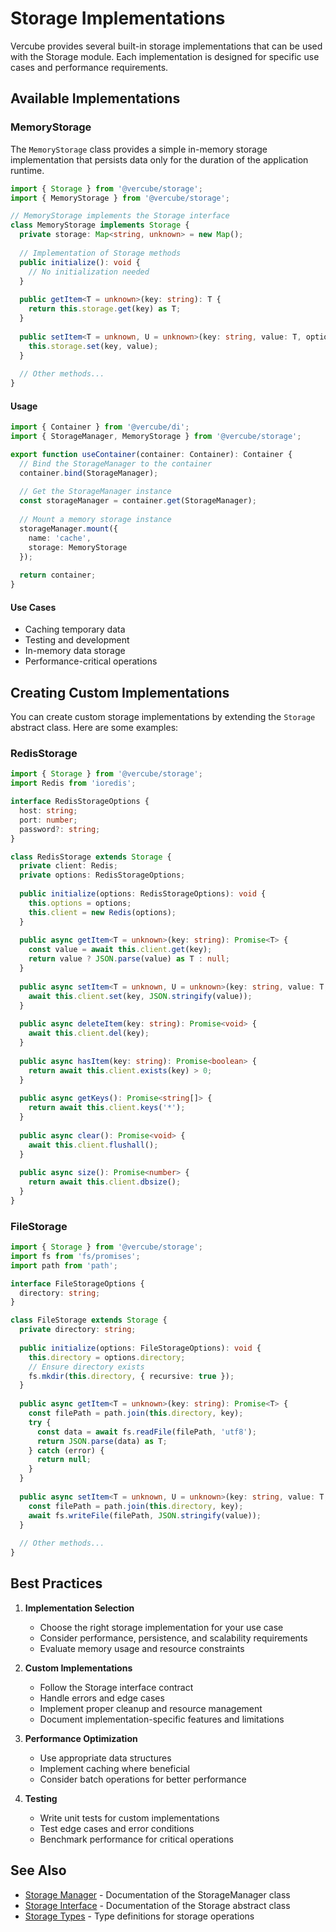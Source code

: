 # Storage Implementations

Vercube provides several built-in storage implementations that can be used with the Storage module. Each implementation is designed for specific use cases and performance requirements.

## Available Implementations

### MemoryStorage

The `MemoryStorage` class provides a simple in-memory storage implementation that persists data only for the duration of the application runtime.

```typescript
import { Storage } from '@vercube/storage';
import { MemoryStorage } from '@vercube/storage';

// MemoryStorage implements the Storage interface
class MemoryStorage implements Storage {
  private storage: Map<string, unknown> = new Map();
  
  // Implementation of Storage methods
  public initialize(): void {
    // No initialization needed
  }
  
  public getItem<T = unknown>(key: string): T {
    return this.storage.get(key) as T;
  }
  
  public setItem<T = unknown, U = unknown>(key: string, value: T, options?: U): void {
    this.storage.set(key, value);
  }
  
  // Other methods...
}
```

#### Usage

```typescript
import { Container } from '@vercube/di';
import { StorageManager, MemoryStorage } from '@vercube/storage';

export function useContainer(container: Container): Container {
  // Bind the StorageManager to the container
  container.bind(StorageManager);
  
  // Get the StorageManager instance
  const storageManager = container.get(StorageManager);
  
  // Mount a memory storage instance
  storageManager.mount({
    name: 'cache',
    storage: MemoryStorage
  });
  
  return container;
}
```

#### Use Cases

- Caching temporary data
- Testing and development
- In-memory data storage
- Performance-critical operations

## Creating Custom Implementations

You can create custom storage implementations by extending the `Storage` abstract class. Here are some examples:

### RedisStorage

```typescript
import { Storage } from '@vercube/storage';
import Redis from 'ioredis';

interface RedisStorageOptions {
  host: string;
  port: number;
  password?: string;
}

class RedisStorage extends Storage {
  private client: Redis;
  private options: RedisStorageOptions;
  
  public initialize(options: RedisStorageOptions): void {
    this.options = options;
    this.client = new Redis(options);
  }
  
  public async getItem<T = unknown>(key: string): Promise<T> {
    const value = await this.client.get(key);
    return value ? JSON.parse(value) as T : null;
  }
  
  public async setItem<T = unknown, U = unknown>(key: string, value: T, options?: U): Promise<void> {
    await this.client.set(key, JSON.stringify(value));
  }
  
  public async deleteItem(key: string): Promise<void> {
    await this.client.del(key);
  }
  
  public async hasItem(key: string): Promise<boolean> {
    return await this.client.exists(key) > 0;
  }
  
  public async getKeys(): Promise<string[]> {
    return await this.client.keys('*');
  }
  
  public async clear(): Promise<void> {
    await this.client.flushall();
  }
  
  public async size(): Promise<number> {
    return await this.client.dbsize();
  }
}
```

### FileStorage

```typescript
import { Storage } from '@vercube/storage';
import fs from 'fs/promises';
import path from 'path';

interface FileStorageOptions {
  directory: string;
}

class FileStorage extends Storage {
  private directory: string;
  
  public initialize(options: FileStorageOptions): void {
    this.directory = options.directory;
    // Ensure directory exists
    fs.mkdir(this.directory, { recursive: true });
  }
  
  public async getItem<T = unknown>(key: string): Promise<T> {
    const filePath = path.join(this.directory, key);
    try {
      const data = await fs.readFile(filePath, 'utf8');
      return JSON.parse(data) as T;
    } catch (error) {
      return null;
    }
  }
  
  public async setItem<T = unknown, U = unknown>(key: string, value: T, options?: U): Promise<void> {
    const filePath = path.join(this.directory, key);
    await fs.writeFile(filePath, JSON.stringify(value));
  }
  
  // Other methods...
}
```

## Best Practices

1. **Implementation Selection**
   - Choose the right storage implementation for your use case
   - Consider performance, persistence, and scalability requirements
   - Evaluate memory usage and resource constraints

2. **Custom Implementations**
   - Follow the Storage interface contract
   - Handle errors and edge cases
   - Implement proper cleanup and resource management
   - Document implementation-specific features and limitations

3. **Performance Optimization**
   - Use appropriate data structures
   - Implement caching where beneficial
   - Consider batch operations for better performance

4. **Testing**
   - Write unit tests for custom implementations
   - Test edge cases and error conditions
   - Benchmark performance for critical operations

## See Also

- [Storage Manager](./storage-manager.md) - Documentation of the StorageManager class
- [Storage Interface](./storage-interface.md) - Documentation of the Storage abstract class
- [Storage Types](./storage-types.md) - Type definitions for storage operations 